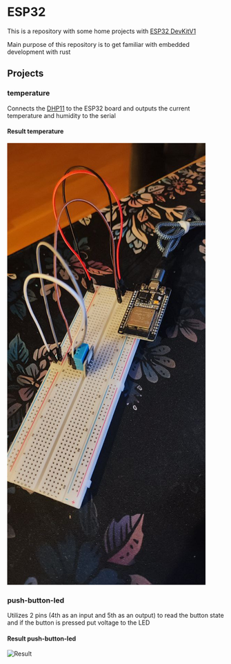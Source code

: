 # ESP32

This is a repository with some home projects with
[ESP32 DevKitV1](https://www.circuitstate.com/pinouts/doit-esp32-devkit-v1-wifi-development-board-pinout-diagram-and-reference/)

Main purpose of this repository is to get familiar with embedded development
with rust

## Projects

### temperature

Connects the [DHP11](https://components101.com/sensors/dht11-temperature-sensor)
to the ESP32 board and outputs the current temperature and
humidity to the serial

#### Result temperature

![Result](./temperature/media/temperature.jpg)

### push-button-led

Utilizes 2 pins (4th as an input and 5th as an output) to read the button state
and if the button is pressed put voltage to the LED

#### Result push-button-led

![Result](./push-button-led/media/result.gif)
